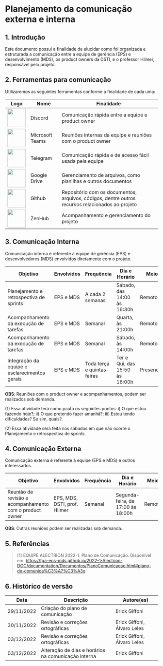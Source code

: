 # Planejamento da comunicação externa e interna

<!-- Tópicos e subtópicos com numeração-->

## 1. Introdução
Este documento possui a finalidade de elucidar como foi organizada e estruturada a comunicação entre a equipe de gerência (EPS) e desenvolvimento (MDS), os product owners da DSTI, e o professor Hilmer, responsável pelo projeto.

## 2. Ferramentas para comunicação

Utilizaremos as seguintes ferramentas conforme a finalidade de cada uma:

|**Logo**|**Nome**|**Finalidade**|
|--------|-------------|---------|
|<img src="assets/logos/discord.png" width="60px" height="60px">|Discord|Comunicação rápida entre a equipe e product owner|
|<img src="assets/logos/teams.png" width="60px" height="60px">|Microsoft Teams|Reuniões internas da equipe e reuniões com o product owner|
|<img src="assets/logos/telegram.png" width="60px" height="60px">|Telegram|Comunicação rápida e de acesso fácil usada pela equipe|
|<img src="assets/logos/drive.png" width="60px" height="60px">|Google Drive|Gerenciamento de arquivos, como planilhas e outros documentos|
|<img src="assets/logos/github.png" width="60px" height="60px">|Github|Repositório com os documentos, arquivos, códigos, dentre outros recursos relacionados ao projeto|
|<img src="assets/logos/zenhub.png" width="60px" height="60px">|ZenHub| Acompanhamento e gerenciamento do projeto|

## 3. Comunicação Interna

Comunicação interna é referente à equipe de gerência (EPS) e desenvolvedores (MDS) envolvidos diretamente com o projeto.

|**Objetivo**|**Envolvidos**|**Frequência**|**Dia e Horário**|**Meio**|**Ferramenta**(ou local)|
|------------|--------------|--------------|-----------|--------|--------|
|Planejamento e retrospectiva de sprints| EPS e MDS| A cada 2 semanas | Sábado, das 14:00 às 16:30h|Remoto|Teams|
|Acompanhamento da execução de tarefas| EPS e MDS| Semanal| Quarta, às 21:00h|Remoto|Teams (1)|
|Acompanhamento da execução de tarefas| EPS e MDS| Semanal| Sábado, às 14:00h|Remoto|Teams (1) (2)|
|Integração da equipe e esclarecimentos gerais| EPS e MDS|Toda terça e quintas-feiras| Ter e Qui, das 15:50 às 16:00h|Presencial|Ao lado da sala i8, na FGA|

**OBS**: Reuniões com o product owner e acompanhamentos, podem ser realizados sob demanda.

(1) Essa atividade terá como pauta os seguintes pontos: i) O que estou fazendo hoje?; ii) O que pretendo fazer amanhã?; iii) Estou tendo dificuldades? Se sim, quais?.

(2) Essa atividade será feita nos sábados em que não ocorre o Planejamento e retrospectiva de sprints.

## 4. Comunicação Externa

Comunicação externa é referente à equipe (EPS e MDS) e outros interessados.

|**Objetivo**|**Envolvidos**|**Frequência**|**Dia e Horário**|**Meio**|**Ferramenta**(ou local)|
|------------|--------------|--------------|-----------|--------|--------|
|Reunião de revisão e acompanhamento com o product owner| EPS, MDS, DSTI, prof. Hilmer| Semanal| Segunda-feira, de 17:00 às 18:00h| Remoto|Teams|

**OBS**: Outras reuniões podem ser realizadas sob demanda.

## 5. Referências

<!-- Referências enumeradas-->

> [1] EQUIPE ALECTRION 2022-1. Plano de Comunicação. Disponível em: https://fga-eps-mds.github.io/2022-1-Alectrion-DOC/documentation/Documentos/PlanoComunicacao.html#plano-de-comunica%C3%A7%C3%A3o

## 6. Histórico de versão

|**Data**|**Descrição**|**Autore(es)**|
|--------|-------------|--------------|
|29/11/2022| Criação do plano de comunicação | Erick Giffoni |
|30/11/2022| Revisão e correções ortográficas | Erick Giffoni, Álvaro Leles |
|03/12/2022| Revisão e correções ortográficas | Erick Giffoni, Álvaro Leles |
|03/12/2022| Alteração de dias e horários na comunicação interna | Erick Giffoni|
